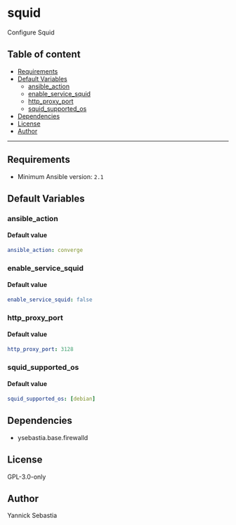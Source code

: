 # squid

Configure Squid

## Table of content

- [Requirements](#requirements)
- [Default Variables](#default-variables)
  - [ansible_action](#ansible_action)
  - [enable_service_squid](#enable_service_squid)
  - [http_proxy_port](#http_proxy_port)
  - [squid_supported_os](#squid_supported_os)
- [Dependencies](#dependencies)
- [License](#license)
- [Author](#author)

---

## Requirements

- Minimum Ansible version: `2.1`

## Default Variables

### ansible_action

#### Default value

```YAML
ansible_action: converge
```

### enable_service_squid

#### Default value

```YAML
enable_service_squid: false
```

### http_proxy_port

#### Default value

```YAML
http_proxy_port: 3128
```

### squid_supported_os

#### Default value

```YAML
squid_supported_os: [debian]
```

## Dependencies

- ysebastia.base.firewalld

## License

GPL-3.0-only

## Author

Yannick Sebastia
